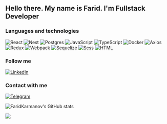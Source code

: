 ## Hello there. My name is Farid. I'm Fullstack Developer

### Languages and technologies

![React](https://img.shields.io/badge/-React-090909?style=for-the-badge&logo=react)
![Nest](https://img.shields.io/badge/-Nest-090909?style=for-the-badge&logo=nestjs)
![Postgres](https://img.shields.io/badge/-PostgresQl-090909?style=for-the-badge&logo=postgresql)
![JavaScript](https://img.shields.io/badge/-javascript-090909?style=for-the-badge&logo=javascript)
![TypeScript](https://img.shields.io/badge/-typescript-090909?style=for-the-badge&logo=typescript)
![Docker](https://img.shields.io/badge/-Docker-090909?style=for-the-badge&logo=docker)
![Axios](https://img.shields.io/badge/-axios-090909?style=for-the-badge&logo=axios)
![Redux](https://img.shields.io/badge/-Redux-090909?style=for-the-badge&logo=redux)
![Webpack](https://img.shields.io/badge/-Webpack-090909?style=for-the-badge&logo=webpack)
![Sequelize](https://img.shields.io/badge/-sequelize-090909?style=for-the-badge&logo=sequelize)
![Scss](https://img.shields.io/badge/-scss-090909?style=for-the-badge&logo=sass)
![HTML](https://img.shields.io/badge/-HTML5-090909?style=for-the-badge&logo=HTML5)

### Follow me

[![LinkedIn](https://img.shields.io/badge/-Linkedin-090909?style=for-the-badge&logo=linkedin)](https://www.linkedin.com/in/farid-karmanov-222695251/)

### Contact with me

[![Telegram](https://img.shields.io/badge/-telegram-090909?style=for-the-badge&logo=telegram)](https://karmanov0.t.me)

![FaridKarmanov's GitHub stats](https://github-readme-stats.vercel.app/api?username=FaridKarmanov&show_icons=true&theme=radical&count_private=true)

  <a align="center" href="https://github.com/FaridKarmanov">
     <img align="center" style="background: transparent;" align="center" src="https://github-readme-stats.vercel.app/api/wakatime?username=FaridKarmanov&show_icons=true&hide_border=true&theme=radical&layout=compact" />
  </a>
